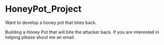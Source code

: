 # HoneyPot_Project
Want to develop a honey pot that bites back.

Building a Honey Pot that will bite the attacker back. If you are interested in helping please shoot me an email.
